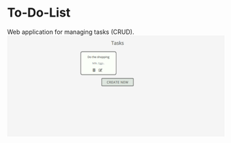# To-Do-List
Web application for managing tasks (CRUD).
![Picture1](https://github.com/DechevBoris/To-Do-List/blob/master/1.png)
